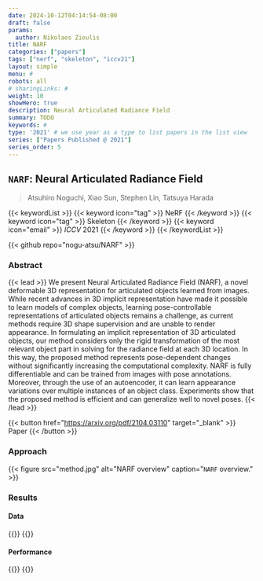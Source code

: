 ```yaml
---
date: 2024-10-12T04:14:54-08:00
draft: false
params:
  author: Nikolaos Zioulis
title: NARF
categories: ["papers"]
tags: ["nerf", "skeleton", "iccv21"]
layout: simple
menu: #
robots: all
# sharingLinks: #
weight: 10
showHero: true
description: Neural Articulated Radiance Field
summary: TODO
keywords: #
type: '2021' # we use year as a type to list papers in the list view
series: ["Papers Published @ 2021"]
series_order: 5
---
```


## `NARF`: Neural Articulated Radiance Field

> Atsuhiro Noguchi, Xiao Sun, Stephen Lin, Tatsuya Harada

{{< keywordList >}}
{{< keyword icon="tag" >}} NeRF {{< /keyword >}}
{{< keyword icon="tag" >}} Skeleton {{< /keyword >}}
{{< keyword icon="email" >}} *ICCV* 2021 {{< /keyword >}}
{{< /keywordList >}}

{{< github repo="nogu-atsu/NARF" >}}

### Abstract
{{< lead >}}
We present Neural Articulated Radiance Field (NARF), a novel deformable 3D representation for articulated objects learned from images. While recent advances in 3D implicit representation have made it possible to learn models of complex objects, learning pose-controllable representations of articulated objects remains a challenge, as current methods require 3D shape supervision and are unable to render appearance. In formulating an implicit representation of 3D articulated objects, our method considers only the rigid transformation of the most relevant object part in solving for the radiance field at each 3D location. In this way, the proposed method represents pose-dependent changes without significantly increasing the computational complexity. NARF is fully differentiable and can be trained from images with pose annotations. Moreover, through the use of an autoencoder, it can learn appearance variations over multiple instances of an object class. Experiments show that the proposed method is efficient and can generalize well to novel poses.
{{< /lead >}}

{{< button href="https://arxiv.org/pdf/2104.03110" target="_blank" >}}
Paper
{{< /button >}}

### Approach

{{< figure
    src="method.jpg"
    alt="NARF overview"
    caption="`NARF` overview."
    >}}

### Results

#### Data
{{<badge label="test" message="THuman" color="orange" style="plastic" logo="github" link="https://github.com/ZhengZerong/DeepHuman/tree/master/THUmanDataset" target="_blank">}}
{{<badge label="test" message="ZJU_MOCAP" color="yellowgreen" logo="github" link="https://github.com/zju3dv/neuralbody/blob/master/INSTALL.md#zju-mocap-dataset" target="_blank">}}


#### Performance
{{<badge label="train" message="24h" color="informational" logo="link" >}}
{{<badge label="train" message="4_x_V100" color="informational" logo="link" >}}
